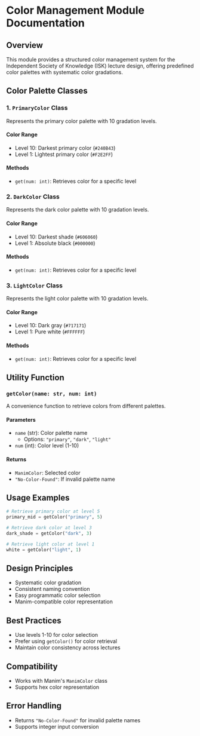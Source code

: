 # Color Management Module Documentation

## Overview
This module provides a structured color management system for the Independent Society of Knowledge (ISK) lecture design, offering predefined color palettes with systematic color gradations.

## Color Palette Classes

### 1. `PrimaryColor` Class
Represents the primary color palette with 10 gradation levels.

#### Color Range
- Level 10: Darkest primary color (`#240B43`)
- Level 1: Lightest primary color (`#F2E2FF`)

#### Methods
- `get(num: int)`: Retrieves color for a specific level

### 2. `DarkColor` Class
Represents the dark color palette with 10 gradation levels.

#### Color Range
- Level 10: Darkest shade (`#606060`)
- Level 1: Absolute black (`#000000`)

#### Methods
- `get(num: int)`: Retrieves color for a specific level

### 3. `LightColor` Class
Represents the light color palette with 10 gradation levels.

#### Color Range
- Level 10: Dark gray (`#717171`)
- Level 1: Pure white (`#FFFFFF`)

#### Methods
- `get(num: int)`: Retrieves color for a specific level

## Utility Function

### `getColor(name: str, num: int)`
A convenience function to retrieve colors from different palettes.

#### Parameters
- `name` (str): Color palette name
  - Options: `"primary"`, `"dark"`, `"light"`
- `num` (int): Color level (1-10)

#### Returns
- `ManimColor`: Selected color
- `"No-Color-Found"`: If invalid palette name

## Usage Examples

```python
# Retrieve primary color at level 5
primary_mid = getColor("primary", 5)

# Retrieve dark color at level 3
dark_shade = getColor("dark", 3)

# Retrieve light color at level 1
white = getColor("light", 1)
```

## Design Principles
- Systematic color gradation
- Consistent naming convention
- Easy programmatic color selection
- Manim-compatible color representation

## Best Practices
- Use levels 1-10 for color selection
- Prefer using `getColor()` for color retrieval
- Maintain color consistency across lectures

## Compatibility
- Works with Manim's `ManimColor` class
- Supports hex color representation

## Error Handling
- Returns `"No-Color-Found"` for invalid palette names
- Supports integer input conversion